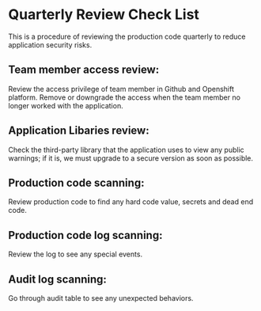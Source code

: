 # Quarterly Review Check List
This is a procedure of reviewing the production code quarterly to reduce application security risks.

## Team member access review:
Review the access privilege of team member in Github and Openshift platform. Remove or downgrade the access when the team member no longer worked with the application.

## Application Libaries review:
Check the third-party library that the application uses to view any public warnings; if it is, we must upgrade to a secure version as soon as possible.

## Production code scanning:
Review production code to find any hard code value, secrets and dead end code.

## Production code log scanning:
Review the log to see any special events.

## Audit log scanning:
Go through audit table to see any unexpected behaviors.

